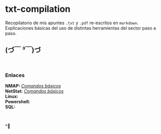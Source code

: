# txt-compilation
Recopilatorio de mis apuntes `.txt` y `.pdf` re-escritos en `markdown`.  
Explicaciones básicas del uso de distintas herramientas del sector paso a paso.

## (づ￣ ³￣)づ
<br />

### Enlaces
__NMAP:__ [*Comandos básicos*](/docs/nmap.md)  
__NetStat:__ [*Comandos básicos*](/docs/netstat.md)  
__Linux:__  
__Powershell:__  
__SQL:__  

<br />

*👋 
